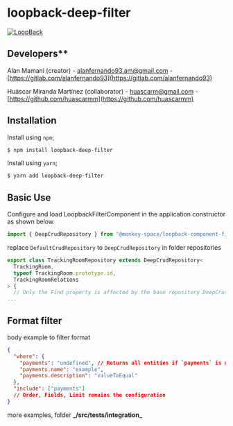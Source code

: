 # loopback-deep-filter

[![LoopBack](<https://github.com/strongloop/loopback-next/raw/master/docs/site/imgs/branding/Powered-by-LoopBack-Badge-(blue)-@2x.png>)](http://loopback.io/)

## Developers\*\*

Alan Mamani (creator) - [alanfernando93.am@gmail.com](mailto:alanfernando93.am@gmail.com) - [https://gitlab.com/alanfernando93](https://gitlab.com/alanfernando93)

Huáscar Miranda Martínez (collaborator) - [huascarm@gmail.com](mailto:huascarm@gmail.com) - [https://github.com/huascarmm](https://github.com/huascarmm)

## Installation

Install using `npm`;

```sh
$ npm install loopback-deep-filter
```

Install using `yarn`;

```sh
$ yarn add loopback-deep-filter
```

## Basic Use

Configure and load LoopbackFilterComponent in the application constructor
as shown below.

```ts
import { DeepCrudRepository } from "@monkey-space/loopback-component-filter";
```

replace <code>DefaultCrudRepository</code> to <code>DeepCrudRepository</code> in folder repositories

```ts
export class TrackingRoomRepository extends DeepCrudRepository<
  TrackingRoom,
  typeof TrackingRoom.prototype.id,
  TrackingRoomRelations
> {
  // Only the Find property is affected by the base repository DeepCrudRepository
...
```

## Format filter

body example to filter format

```json
{
  "where": {
    "payments": "undefined", // Returns all entities if `payments` is different to undefined (it is required)
    "payments.name": "example",
    "payments.description": "valueToEqual"
  },
  "include": ["payments"]
  // Order, Fields, Limit remains the configuration
}
```

more examples, folder **\_/src/**tests**/integration\_**
